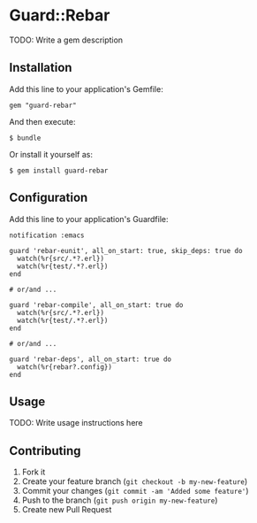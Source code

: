 # Guard::Rebar

TODO: Write a gem description

## Installation

Add this line to your application's Gemfile:

    gem "guard-rebar"

And then execute:

    $ bundle

Or install it yourself as:

    $ gem install guard-rebar

## Configuration

Add this line to your application's Guardfile:

    notification :emacs

    guard 'rebar-eunit', all_on_start: true, skip_deps: true do
      watch(%r{src/.*?.erl})
      watch(%r{test/.*?.erl})
    end

    # or/and ...

    guard 'rebar-compile', all_on_start: true do
      watch(%r{src/.*?.erl})
      watch(%r{test/.*?.erl})
    end

    # or/and ...

    guard 'rebar-deps', all_on_start: true do
      watch(%r{rebar?.config})
    end

## Usage

TODO: Write usage instructions here

## Contributing

1. Fork it
2. Create your feature branch (`git checkout -b my-new-feature`)
3. Commit your changes (`git commit -am 'Added some feature'`)
4. Push to the branch (`git push origin my-new-feature`)
5. Create new Pull Request
